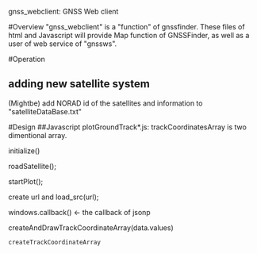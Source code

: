 gnss_webclient: GNSS Web client

#Overview
"gnss_webclient" is a "function" of gnssfinder. These files of html and Javascript will provide Map function of GNSSFinder, as well as a user of web service of "gnssws".

	 
#Operation
## adding new satellite system
(Mightbe) add NORAD id of the satellites and information to "satelliteDataBase.txt"

#Design
##Javascript
plotGroundTrack*.js:
trackCoordinatesArray is two dimentional array.

initialize()

  roadSatellite();

  startPlot();

  create url and load_src(url);

  windows.callback() <- the callback of jsonp

  createAndDrawTrackCoordinateArray(data.values)

    createTrackCoordinateArray

